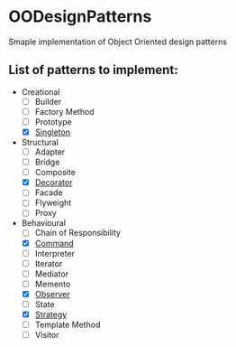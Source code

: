 # OODesignPatterns

Smaple implementation of Object Oriented design patterns

## List of patterns to implement:

* Creational
  * [ ] Builder
  * [ ] Factory Method
  * [ ] Prototype
  * [x] [Singleton](singleton.java)
* Structural
  * [ ] Adapter
  * [ ] Bridge
  * [ ] Composite
  * [x] [Decorator](decorator.java)
  * [ ] Facade
  * [ ] Flyweight
  * [ ] Proxy
* Behavioural
  * [ ] Chain of Responsibility
  * [x] [Command](command.java)
  * [ ] Interpreter
  * [ ] Iterator
  * [ ] Mediator
  * [ ] Memento
  * [x] [Observer](observer.java)
  * [ ] State
  * [x] [Strategy](strategy.java)
  * [ ] Template Method
  * [ ] Visitor
